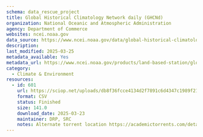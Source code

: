 ```yaml
---
schema: data_rescue_project 
title: Global Historical Climatology Network daily (GHCNd)
organization: National Oceanic and Atmospheric Administration
agency: Department of Commerce
websites: ncei.noaa.gov
data_source: https://www.ncei.noaa.gov/data/global-historical-climatology-network-daily/
description: 
last_modified: 2025-03-25
metadata_available: Yes
metadata_url: https://www.ncei.noaa.gov/products/land-based-station/global-historical-climatology-network-daily
category:
  - Climate & Environment 
resources:
  - id: 601
    url: https://sciop.net/uploads/db8f36fcce4134d2f7891c6d4347c1989f215bae
    format: CSV
    status: Finished
    size: 141.0
    download_date: 2025-03-23
    maintainer: DRP, SRC
    notes: Alternate torrent location https://academictorrents.com/details/db8f36fcce4134d2f7891c6d4347c1989f215bae
---
```


